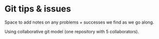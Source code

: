 # Git tips & issues

Space to add notes on any problems + successes we find as we go along.

Using collaborative git model (one repository with 5 collaborators).
